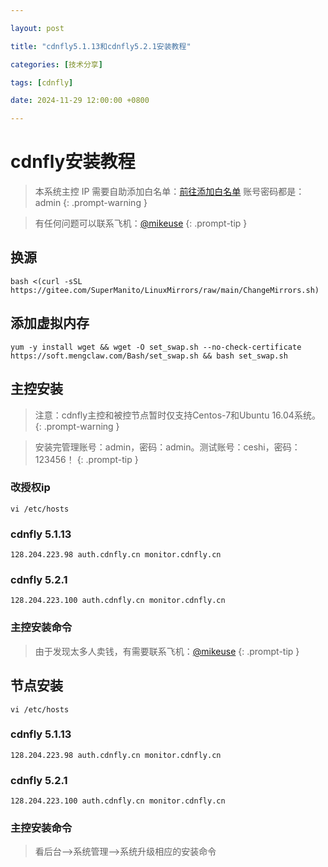 ```yaml
---

layout: post

title: "cdnfly5.1.13和cdnfly5.2.1安装教程"

categories: [技术分享]

tags: [cdnfly]

date: 2024-11-29 12:00:00 +0800

---
```


# cdnfly安装教程
> 本系统主控 IP 需要自助添加白名单：[前往添加白名单](http://cdn.5205230.xyz/manage.php) 账号密码都是：admin
{: .prompt-warning } 

>有任何问题可以联系飞机：[@mikeuse](https://t.me/mikeuse)
{: .prompt-tip }
## 换源
```
bash <(curl -sSL https://gitee.com/SuperManito/LinuxMirrors/raw/main/ChangeMirrors.sh)
```
## 添加虚拟内存
```
yum -y install wget && wget -O set_swap.sh --no-check-certificate https://soft.mengclaw.com/Bash/set_swap.sh && bash set_swap.sh
```
## 主控安装

>注意：cdnfly主控和被控节点暂时仅支持Centos-7和Ubuntu 16.04系统。{: .prompt-warning }

>安装完管理账号：admin，密码：admin。测试账号：ceshi，密码：123456！
{: .prompt-tip }
### 改授权ip

```
vi /etc/hosts
```

### cdnfly 5.1.13
```
128.204.223.98 auth.cdnfly.cn monitor.cdnfly.cn
```
### cdnfly 5.2.1
```
128.204.223.100 auth.cdnfly.cn monitor.cdnfly.cn
```
### 主控安装命令

>由于发现太多人卖钱，有需要联系飞机：[@mikeuse](https://t.me/mikeuse)
{: .prompt-tip }

## 节点安装

```
vi /etc/hosts
```

### cdnfly 5.1.13
```
128.204.223.98 auth.cdnfly.cn monitor.cdnfly.cn
```
### cdnfly 5.2.1
```
128.204.223.100 auth.cdnfly.cn monitor.cdnfly.cn
```
### 主控安装命令

>看后台-->系统管理-->系统升级相应的安装命令

